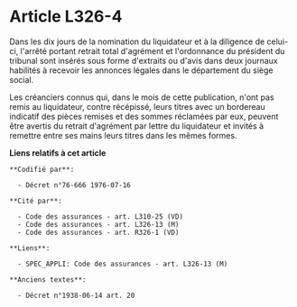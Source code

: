 # Article L326-4

Dans les dix jours de la nomination du liquidateur et à la diligence de celui-ci, l'arrêté portant retrait total d'agrément
et l'ordonnance du président du tribunal sont insérés sous forme d'extraits ou d'avis dans deux journaux habilités à recevoir
les annonces légales dans le département du siège social.

Les créanciers connus qui, dans le mois de cette publication, n'ont pas remis au liquidateur, contre récépissé, leurs titres
avec un bordereau indicatif des pièces remises et des sommes réclamées par eux, peuvent être avertis du retrait d'agrément
par lettre du liquidateur et invités à remettre entre ses mains leurs titres dans les mêmes formes.

**Liens relatifs à cet article**

	**Codifié par**:

	  - Décret n°76-666 1976-07-16

	**Cité par**:

	  - Code des assurances - art. L310-25 (VD)
	  - Code des assurances - art. L326-13 (M)
	  - Code des assurances - art. R326-1 (VD)

	**Liens**:

	  - SPEC_APPLI: Code des assurances - art. L326-13 (M)

	**Anciens textes**:

	  - Décret n°1938-06-14 art. 20

